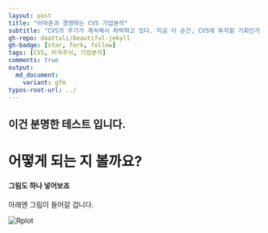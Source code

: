```yaml
---
layout: post
title: "아마존과 경쟁하는 CVS 기업분석"
subtitle: "CVS의 주가가 계속해서 하락하고 있다. 지금 이 순간, CVS에 투자할 기회인가?"
gh-repo: daattali/beautiful-jekyll
gh-badge: [star, fork, follow]
tags: [CVS, 미국주식, 기업분석]
comments: true
output:
  md_document:
    variant: gfm
typos-root-url: ../
---
```


## 이건 분명한 테스트 입니다.

# 어떻게 되는 지 볼까요?

#### 그림도 하나 넣어보죠

아래엔 그림이 들어갈 겁니다.

![Rplot](C:\brighter0630.github.io\_posts\figures\2023-08-12-아마존과-경쟁하는-CVS-기업분석\Rplot.png)
